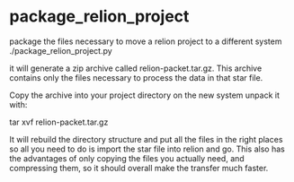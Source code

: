 # package_relion_project
package the files necessary to move a relion project to a different system
./package_relion_project.py <particles starfile>

it will generate a zip archive called relion-packet.tar.gz.  This archive contains only the files necessary to process the data in that star file.

Copy the archive into your project directory on the new system unpack it with:

tar xvf relion-packet.tar.gz

It will rebuild the directory structure and put all the files in the right places  so all you need to do is import the star file into relion and go.
This also has the advantages of only copying the files you actually need, and compressing them, so it should overall make the transfer much faster.
